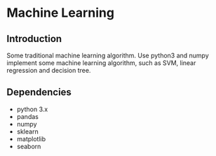 # Machine Learning
## Introduction
Some traditional machine learning algorithm.
Use python3 and numpy implement some machine learning algorithm, such as SVM, linear regression and decision tree.

## Dependencies
* python 3.x
* pandas
* numpy
* sklearn
* matplotlib
* seaborn
